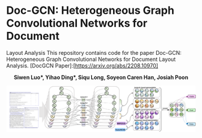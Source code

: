 # Doc-GCN: Heterogeneous Graph Convolutional Networks for Document
Layout Analysis
This repository contains code for the paper Doc-GCN: Heterogeneous Graph Convolutional Networks for Document
Layout Analysis. 
[DocGCN Paper]:[https://arxiv.org/abs/2208.10970]
__<p align="center">Siwen Luo*, Yihao Ding*, Siqu Long, Soyeon Caren Han, Josiah Poon</p>__
![name](figures/doc_gcn.png)
